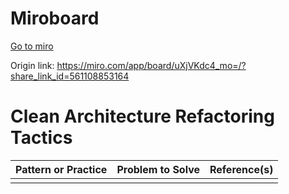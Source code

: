 # Miroboard

[Go to miro](https://miro.com/app/board/uXjVKdc4_mo=/?share_link_id=561108853164)

Origin link: https://miro.com/app/board/uXjVKdc4_mo=/?share_link_id=561108853164
# Clean Architecture Refactoring Tactics

| Pattern or Practice                                         | Problem to Solve                                                                           | Reference(s)                                                                           |
|-------------------------------------------------------------|--------------------------------------------------------------------------------------------|----------------------------------------------------------------------------------------|
|      |                                   |                                                                  |
